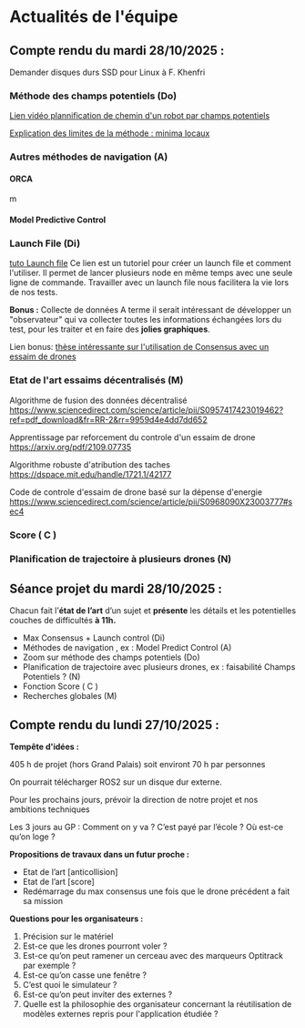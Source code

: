 # Actualités de l'équipe

## Compte rendu du mardi 28/10/2025 :


Demander disques durs SSD pour Linux à F. Khenfri

### Méthode des champs potentiels (Do)
[Lien vidéo plannification de chemin d'un robot par champs potentiels](https://youtu.be/FT5DQ-SGYL4?t=1675)

[Explication des limites de la méthode : minima locaux](https://medium.com/@rymshasiddiqui/path-planning-using-potential-field-algorithm-a30ad12bdb08)

### Autres méthodes de navigation (A)
#### ORCA
m
#### Model Predictive Control

### Launch File (Di)
[tuto Launch file](https://docs.ros.org/en/foxy/Tutorials/Intermediate/Launch/Creating-Launch-Files.html)
Ce lien est un tutoriel pour créer un launch file et comment l'utiliser. Il permet de lancer plusieurs node en même temps avec une seule ligne de commande.
Travailler avec un launch file nous facilitera la vie lors de nos tests.

**Bonus :** Collecte de données
A terme il serait intéressant de développer un "observateur" qui va collecter toutes les informations échangées lors du test, pour les traiter et en faire des **jolies graphiques**.

Lien bonus: [thèse intéressante sur l'utilisation de Consensus avec un essaim de drones](https://theses.hal.science/tel-02529658/document)

### Etat de l'art essaims décentralisés (M)
Algorithme de fusion des données décentralisé
https://www.sciencedirect.com/science/article/pii/S0957417423019462?ref=pdf_download&fr=RR-2&rr=9959d4e4dd7dd652

Apprentissage par reforcement du controle d'un essaim de drone
https://arxiv.org/pdf/2109.07735

Algorithme robuste d'atribution des taches
https://dspace.mit.edu/handle/1721.1/42177

Code de controle d'essaim de drone basé sur la dépense d'energie 
https://www.sciencedirect.com/science/article/pii/S0968090X23003777#sec4

### Score ( C )

### Planification de trajectoire à plusieurs drones (N)




## Séance projet du mardi 28/10/2025 :

Chacun fait l’**état de l’art** d’un sujet et **présente** les détails et les potentielles couches de difficultés **à 11h.**

 - Max Consensus + Launch control (Di)
 - Méthodes de navigation , ex : Model Predict Control (A)
 - Zoom sur méthode des champs potentiels (Do)
 - Planification de trajectoire avec plusieurs drones,  ex : faisabilité
   Champs Potentiels ? (N)
 - Fonction Score ( C )
 - Recherches globales (M)

## Compte rendu du lundi 27/10/2025 :
**Tempête d'idées :**

405 h de projet (hors Grand Palais) soit environt 70 h par personnes

On pourrait télécharger ROS2 sur un disque dur externe.

Pour les prochains jours, prévoir la direction de notre projet et nos ambitions techniques

Les 3 jours au GP : Comment on y va ? C’est payé par l’école ? Où est-ce qu’on loge ?

**Propositions de travaux dans un futur proche :**

 - Etat de l’art [anticollision]
 - Etat de l’art [score]
 - Redémarrage du max consensus une fois que le drone précédent a fait
   sa mission

**Questions pour les organisateurs :**

 1. Précision sur le matériel
 2. Est-ce que les drones pourront voler ?
 3. Est-ce qu’on peut ramener un cerceau avec des marqueurs Optitrack
    par exemple ?
 4. Est-ce qu’on casse une fenêtre ?
 5. C’est quoi le simulateur ?
 6. Est-ce qu’on peut inviter des externes ?
 7. Quelle est la philosophie des organisateur concernant la réutilisation de modèles externes repris pour l'application étudiée ?

<!--stackedit_data:
eyJoaXN0b3J5IjpbMjA2MzAwMjc4NCwtMTkxNzg5MzU4MywtMT
M0ODg4ODI1NywyMTI4NzkwODc4LDQwMzY2MzEwLC0xNTIyODU0
MDk4LC0xNzk0NjczNzg4LC05MzYxMTg2MjMsMTI5ODk0MTA4OS
wtMTM1MjM1NDUwXX0=
-->

